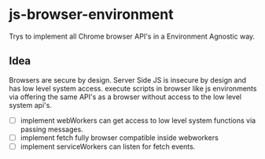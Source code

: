 # js-browser-environment
Trys to implement all Chrome browser API's in a Environment Agnostic way.


## Idea
Browsers are secure by design. Server Side JS is insecure by design and has low level system access. execute scripts in browser like js environments via offering the same API's as a browser without access to the low level system api's. 

- [ ] implement webWorkers can get access to low level system functions via passing messages.
- [ ] implement fetch fully browser compatible inside webworkers
- [ ] implement serviceWorkers can listen for fetch events.
